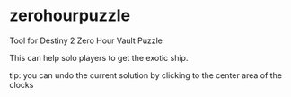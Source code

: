 # zerohourpuzzle
Tool for Destiny 2 Zero Hour Vault Puzzle

This can help solo players to get the exotic ship.

tip: you can undo the current solution by clicking to the center area of the clocks
